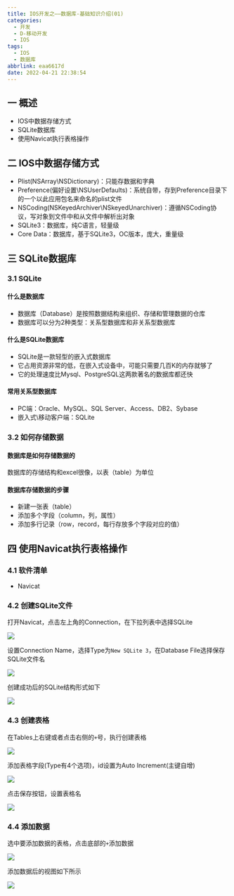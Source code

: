 ```yaml
---
title: IOS开发之——数据库-基础知识介绍(01)
categories:
  - 开发
  - D-移动开发
  - IOS
tags:
  - IOS
  - 数据库
abbrlink: eaa6617d
date: 2022-04-21 22:38:54
---
```

## 一 概述

* IOS中数据存储方式
* SQLite数据库
* 使用Navicat执行表格操作

<!--more-->

##  二 IOS中数据存储方式

* Plist(NSArray\\NSDictionary)：只能存数据和字典
* Preference(偏好设置\\NSUserDefaults)：系统自带，存到Preference目录下的一个以此应用包名来命名的plist文件
* NSCoding(NSKeyedArchiver\\NSkeyedUnarchiver)：遵循NSCoding协议，写对象到文件中和从文件中解析出对象
* SQLite3：数据库，纯C语言，轻量级
* Core Data：数据库，基于SQLite3，OC版本，庞大，重量级

## 三 SQLite数据库

### 3.1 SQLite

#### 什么是数据库

* 数据库（Database）是按照数据结构来组织、存储和管理数据的仓库
* 数据库可以分为2种类型：关系型数据库和非关系型数据库

#### 什么是SQLite数据库

* SQLite是一款轻型的嵌入式数据库
* 它占用资源非常的低，在嵌入式设备中，可能只需要几百K的内存就够了
* 它的处理速度比Mysql、PostgreSQL这两款著名的数据库都还快

#### 常用关系型数据库

* PC端：Oracle、MySQL、SQL Server、Access、DB2、Sybase
* 嵌入式\移动客户端：SQLite

### 3.2 如何存储数据

#### 数据库是如何存储数据的

数据库的存储结构和excel很像，以表（table）为单位

#### 数据库存储数据的步骤

* 新建一张表（table）
* 添加多个字段（column，列，属性）
* 添加多行记录（row，record，每行存放多个字段对应的值）

## 四 使用Navicat执行表格操作

### 4.1 软件清单

* Navicat

### 4.2 创建SQLite文件

打开Navicat，点击左上角的Connection，在下拉列表中选择SQLite

![][1]

设置Connection Name，选择Type为`New SQLite 3`，在Database File选择保存SQLite文件名

![][2]

创建成功后的SQLite结构形式如下

![][3]

### 4.3 创建表格

在Tables上右键或者点击右侧的`+`号，执行创建表格

![][4]

添加表格字段(Type有4个选项)，id设置为Auto Increment(主键自增)

![][5]

点击保存按钮，设置表格名

![][6]

### 4.4 添加数据

选中要添加数据的表格，点击底部的`+`添加数据

![][7]

添加数据后的视图如下所示

![][8]


[1]:https://jsd.onmicrosoft.cn/gh/PGzxc/CDN/blog-ios/ios-sqlite-01-connect-sqlite.png
[2]:https://jsd.onmicrosoft.cn/gh/PGzxc/CDN/blog-ios/ios-sqlite-01-save-sqlite-file.gif
[3]:https://jsd.onmicrosoft.cn/gh/PGzxc/CDN/blog-ios/ios-sqlite-01-sqlite-create-success.png
[4]:https://jsd.onmicrosoft.cn/gh/PGzxc/CDN/blog-ios/ios-sqlite-01-create-table.png
[5]:https://jsd.onmicrosoft.cn/gh/PGzxc/CDN/blog-ios/ios-sqlite-01-table-keys.png
[6]:https://jsd.onmicrosoft.cn/gh/PGzxc/CDN/blog-ios/ios-sqlite-01-table-save.png
[7]:https://jsd.onmicrosoft.cn/gh/PGzxc/CDN/blog-ios/ios-sqlite-01-table-add-value.png
[8]:https://jsd.onmicrosoft.cn/gh/PGzxc/CDN/blog-ios/ios-sqlite-01-table-records.png

